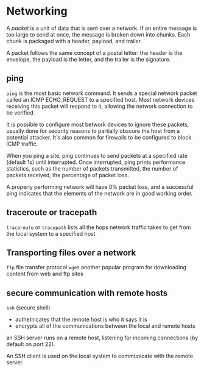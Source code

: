# Networking

A *packet* is a unit of data that is sent over a network. If an entire message is too large to send at once, the message is broken down into chunks. Each chunk is packaged with a header, payload, and trailer. 

A packet follows the same concept of a postal letter: the header is the envelope, the payload is the letter, and the trailer is the signature. 

## ping 

`ping` is the most basic network command. It sends a special network packet called an ICMP ECHO_REQUEST to a specified host. Most network devices receiving this packet will respond to it, allowing the network connection to be verified.

It is possible to configure most betwork devices to ignore these packets, usually done for security reasons to partially obscure the host from a potential attacker. It's also common for firewalls to be configured to block ICMP traffic.

When you ping a site, ping continues to send packets at a specified rate (default 1s) until interrupted. Once interrupted, ping prints performance statistics, such as the number of packets transmitted, the number of packets received, the percentage of packet loss. 

A properly performing network will have 0% packet loss, and a successful ping indicates that the elements of the network are in good working order.

## traceroute or tracepath

`traceroute` or `tracepath` lists all the hops network traffic takes to get from the local system to a specified host

## Transporting files over a network

`ftp` file transfer protocol
`wget` another popular program for downloading content from web and ftp sites

## secure communication with remote hosts

`ssh` (secure shell)
- authetnicates that the remote host is who it says it is
- encrypts all of the communications between the local and remote hosts

an SSH server runs on a remote host, listening for incoming connections (by default on port 22).

An SSH client is used on the local system to communicate with the remote server.
